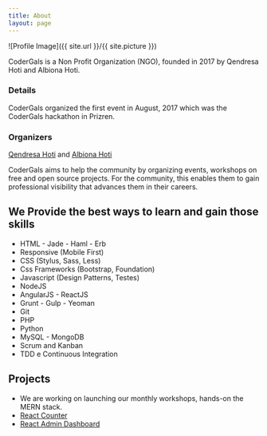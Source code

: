 ```yaml
---
title: About
layout: page
---
```


![Profile Image]({{ site.url }}/{{ site.picture }})

<p> CoderGals is a Non Profit Organization (NGO), founded in 2017 by Qendresa Hoti and Albiona Hoti. </p>



### Details
CoderGals organized the first event in August, 2017 which was the CoderGals hackathon in Prizren. 


### Organizers
[Qendresa Hoti](https://qendresahoti.wordpress.com/) and [Albiona Hoti](https://albiona.dev)

CoderGals aims to help the community by organizing events, workshops on free and open source projects. For the community, this enables them to gain professional visibility that advances them in their careers.  


<h2>We Provide the best ways to learn and gain those skills</h2>

<ul class="skill-list">
	<li>HTML - Jade - Haml - Erb</li>
	<li>Responsive (Mobile First)</li>
	<li>CSS (Stylus, Sass, Less)</li>
	<li>Css Frameworks (Bootstrap, Foundation)</li>
	<li>Javascript (Design Patterns, Testes)</li>
	<li>NodeJS</li>
	<li>AngularJS - ReactJS</li>
	<li>Grunt - Gulp - Yeoman</li>
	<li>Git</li>
	<li>PHP</li>
	<li>Python</li>
	<li>MySQL - MongoDB</li>
	<li>Scrum and Kanban</li>
	<li>TDD e Continuous Integration</li>
</ul>

<h2>Projects</h2>




<ul>
	<li>We are working on launching our monthly workshops, hands-on the MERN stack.</li>
	<li><a href="https://codergals.github.io/react_counter/">React Counter</a></li>
	<li><a href="https://github.com/AlbionaHoti/react_admin_dashboard">React Admin Dashboard</a></li>
</ul>
